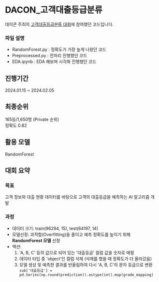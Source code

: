 # DACON_고객대출등급분류
데이콘 주최의 [고객대출등급분류 대회](https://dacon.io/competitions/official/236214/overview/description)에 참여했던 코드입니다.
### 파일 설명
- RandomForest.py : 정확도가 가장 높게 나왔던 코드
- Preprocessed.py : 전처리 진행했던 코드
- EDA.ipynb : EDA 해보며 시각화 진행했던 코드

## 진행기간
2024.01.15 ~ 2024.02.05

## 최종순위
165등/1,650명 (Private 순위)  
정확도 0.82

## 활용 모델
RandomForest

## 대회 요약
### 목표
고객 정보와 대출 현황 데이터를 바탕으로 고객의 대출등급을 예측하는 AI 알고리즘 개발

### 과정
- 데이터 크기: train(96294, 15), test(64197, 14)
- 모델선정: 과적합(Overfitting)을 줄이고 예측 정확도를 높이기 위해 **RandomForest 모델** 선정
- 액션:
  1. 'A, B, C' 등의 값으로 되어 있는 '대출등급' 컬럼 값을 숫자로 매핑
  2. 데이터 타입 중 'object'인 컬럼 삭제 (삭제를 했을 때 정확도가 더 올라갔음)
  3. 모델 생성 및 예측한 결과를 반올림하여 다시 'A, B, C'의 문자 등급으로 변환  
     ```sub['대출등급'] = pd.Series(np.round(prediction)).astype(int).map(grade_mapping)```
